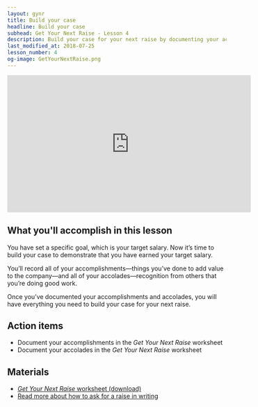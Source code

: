 ```yaml
---
layout: gynr
title: Build your case
headline: Build your case
subhead: Get Your Next Raise - Lesson 4
description: Build your case for your next raise by documenting your accomplishments and accolades.
last_modified_at: 2018-07-25
lesson_number: 4
og-image: GetYourNextRaise.png
---
```

<iframe width="560" height="315" src="https://www.youtube.com/embed/YfQVGbhSYaY" title="Get Your Next Raise: Build your case" frameborder="0" allow="accelerometer; autoplay; clipboard-write; encrypted-media; gyroscope; picture-in-picture" allowfullscreen></iframe>

## What you'll accomplish in this lesson

You have set a specific goal, which is your target salary. Now it’s time to build your case to demonstrate that you have earned your target salary.

You’ll record all of your accomplishments—things you’ve done to add value to the company—and all of your accolades—recognition from others that you’re doing good work.

Once you’ve documented your accomplishments and accolades, you will have everything you need to build your case for your next raise.

## Action items

*   Document your accomplishments in the _Get Your Next Raise_ worksheet
*   Document your accolades in the _Get Your Next Raise_ worksheet

## Materials

*   [_Get Your Next Raise_ worksheet (download)](/download/GetYourNextRaise_Worksheet.docx)
*   [Read more about how to ask for a raise in writing](/salary-increase-letter-sample/)